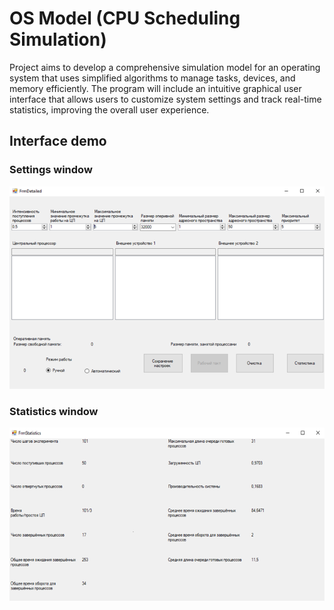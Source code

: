 # OS Model (CPU Scheduling Simulation)
Project aims to develop a comprehensive simulation model for an operating system that uses simplified algorithms to manage tasks, devices, and memory efficiently. The program will include an intuitive graphical user interface that allows users to customize system settings and track real-time statistics, improving the overall user experience.

## Interface demo
### Settings window
![Settings window](readme-settings.png)

### Statistics window
![Statistics window](readme-statistics.png)
